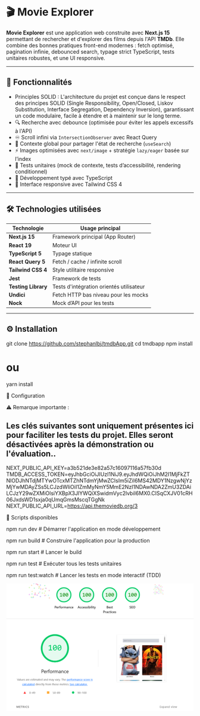 # 🎬 Movie Explorer

**Movie Explorer** est une application web construite avec **Next.js 15** permettant de rechercher et d'explorer des films depuis l'API **TMDb**. Elle combine des bonnes pratiques front-end modernes : fetch optimisé, pagination infinie, debounced search, typage strict TypeScript, tests unitaires robustes, et une UI responsive.

---

## 🚀 Fonctionnalités

- Principles SOLID : L'architecture du projet est conçue dans le respect des principes SOLID (Single Responsibility, Open/Closed, Liskov Substitution, Interface Segregation, Dependency Inversion), garantissant un code modulaire, facile à étendre et à maintenir sur le long terme.
- 🔍 Recherche avec debounce (optimisée pour éviter les appels excessifs à l'API)
- ♾️ Scroll infini via `IntersectionObserver` avec React Query
- 🧠 Contexte global pour partager l'état de recherche (`useSearch`)
- ⚡ Images optimisées avec `next/image` + stratégie `lazy/eager` basée sur l’index
- 🧪 Tests unitaires (mock de contexte, tests d’accessibilité, rendering conditionnel)
- 🧰 Développement typé avec TypeScript
- 💅 Interface responsive avec Tailwind CSS 4

---

## 🛠️ Technologies utilisées

| Technologie         | Usage principal                          |
| ------------------- | ---------------------------------------- |
| **Next.js 15**      | Framework principal (App Router)         |
| **React 19**        | Moteur UI                                |
| **TypeScript 5**    | Typage statique                          |
| **React Query 5**   | Fetch / cache / infinite scroll          |
| **Tailwind CSS 4**  | Style utilitaire responsive              |
| **Jest**            | Framework de tests                       |
| **Testing Library** | Tests d'intégration orientés utilisateur |
| **Undici**          | Fetch HTTP bas niveau pour les mocks     |
| **Nock**            | Mock d’API pour les tests                |

---

## ⚙️ Installation

git clone https://github.com/stephanlbj/tmdbApp.git
cd tmdbapp
npm install

# ou

yarn install

🔐 Configuration

⚠️ Remarque importante :

## Les clés suivantes sont uniquement présentes ici pour faciliter les tests du projet. Elles seront désactivées après la démonstration ou l'évaluation..

NEXT_PUBLIC_API_KEY=a3b521de3e82a57c16097116a57fb30d
TMDB_ACCESS_TOKEN=eyJhbGciOiJIUzI1NiJ9.eyJhdWQiOiJhM2I1MjFkZTNlODJhNTdjMTYwOTcxMTZhNTdmYjMwZCIsIm5iZiI6MS42MDY1NzgwNjYzMjYwMDAyZSs5LCJzdWIiOiI1ZmMyNmY5MmE2NzI1NDAwNDA2ZmU3ZDAiLCJzY29wZXMiOlsiYXBpX3JlYWQiXSwidmVyc2lvbiI6MX0.CISqCXJV01cRH06JxdsWD1sxja0qUmqGmsMscqTGgNk
NEXT_PUBLIC_API_URL=https://api.themoviedb.org/3

📜 Scripts disponibles

npm run dev # Démarrer l'application en mode développement

npm run build # Construire l'application pour la production

npm run start # Lancer le build

npm run test # Exécuter tous les tests unitaires

npm run test:watch # Lancer les tests en mode interactif (TDD)

![core web vitals](./public/perf.PNG)
